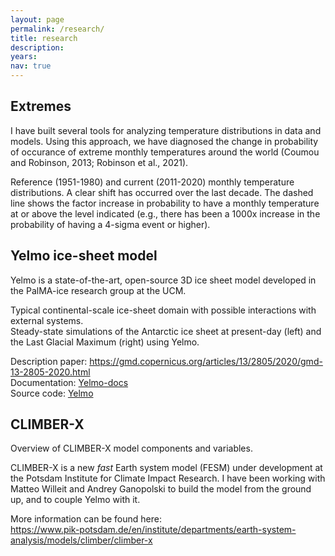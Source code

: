 ```yaml
---
layout: page
permalink: /research/
title: research
description: 
years:
nav: true
---
```


<h2>Extremes</h2>

I have built several tools for analyzing temperature distributions in data and models. Using this approach, we have diagnosed the change in probability of occurance of extreme monthly temperatures around the world (Coumou and Robinson, 2013; Robinson et al., 2021).

<img class="img-fluid rounded z-depth-1" src="{{ '/assets/img/2021-10-05-extremes/Robinson2021_extra_pdfs.png' | relative_url }}" alt="" title="Reference (1951-1980) and current (2011-2020) monthly temperature distributions."/>
<div class="caption">
    Reference (1951-1980) and current (2011-2020) monthly temperature distributions. A clear shift has occurred over the last decade. The dashed line shows the factor increase in probability to have a monthly temperature at or above the level indicated (e.g., there has been a 1000x increase in the probability of having a 4-sigma event or higher). 
</div>

<h2>Yelmo ice-sheet model</h2>

Yelmo is a state-of-the-art, open-source 3D ice sheet model developed in the PalMA-ice research group at the UCM. 

<img class="img-fluid rounded z-depth-1" src="{{ '/assets/img/yelmo_domain_color.png' | relative_url }}" alt="" title="Example ice-sheet domain and boundary conditions"/>
<div class="caption">
    Typical continental-scale ice-sheet domain with possible interactions with external systems.
</div>

<img class="img-fluid rounded z-depth-1" src="{{ '/assets/img/2019-06-13_ant_pd_lgm-1024x465.png' | relative_url }}" alt="" title="example image"/>
<div class="caption">
    Steady-state simulations of the Antarctic ice sheet at present-day (left) and the Last Glacial Maximum (right) using Yelmo.
</div>

Description paper: <a href="https://gmd.copernicus.org/articles/13/2805/2020/gmd-13-2805-2020.html" target="_blank">https://gmd.copernicus.org/articles/13/2805/2020/gmd-13-2805-2020.html</a>
<br/>
Documentation: <a href="https://palma-ice.github.io/yelmo-docs/" target="_blank">Yelmo-docs</a>
<br/>
Source code: <a href="https://github.com/palma-ice/yelmo" target="_blank">Yelmo</a>

<h2>CLIMBER-X</h2>

<img class="img-fluid rounded z-depth-1" src="{{ '/assets/img/climber-x-scheme.png' | relative_url }}" alt="" title="example image"/>
<div class="caption">
    Overview of CLIMBER-X model components and variables.
</div>

CLIMBER-X is a new <em>fast</em> Earth system model (FESM) under development at the Potsdam Institute for Climate Impact Research. I have been working with Matteo Willeit and Andrey Ganopolski to build the model from the ground up, and to couple Yelmo with it.

More information can be found here:<br/>
<a href="https://www.pik-potsdam.de/en/institute/departments/earth-system-analysis/models/climber/climber-x" target="_blank">https://www.pik-potsdam.de/en/institute/departments/earth-system-analysis/models/climber/climber-x</a>


